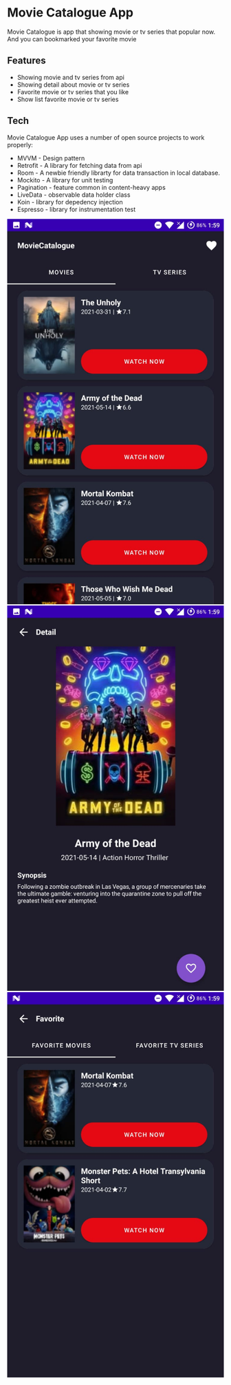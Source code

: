 # Movie Catalogue App

Movie Catalogue is app that showing movie or tv series that popular now. And you can bookmarked your favorite movie

## Features

- Showing movie and tv series from api
- Showing detail about movie or tv series
- Favorite movie or tv series that you like
- Show list favorite movie or tv series


## Tech

Movie Catalogue App uses a number of open source projects to work properly:

- MVVM - Design pattern
- Retrofit - A library for fetching data from api
- Room - A newbie friendly librarty for data transaction in local database.
- Mockito - A library for unit testing
- Pagination - feature common in content-heavy apps
- LiveData - observable data holder class
- Koin - library for depedency injection
- Espresso - library for instrumentation test

![Home Page](https://raw.githubusercontent.com/chandraapriana/MovieCatalogue/main/photos/homepage.jpeg)
![Detail Page](https://raw.githubusercontent.com/chandraapriana/MovieCatalogue/main/photos/detailmovie.jpeg)
![Favorite Page](https://raw.githubusercontent.com/chandraapriana/MovieCatalogue/main/photos/favorite.jpeg)
